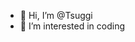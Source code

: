 - 👋 Hi, I’m @Tsuggi
- 👀 I’m interested in coding


<!---
Tsuggi/Tsuggi is a ✨ special ✨ repository because its `README.md` (this file) appears on your GitHub profile.
You can click the Preview link to take a look at your changes.
--->

